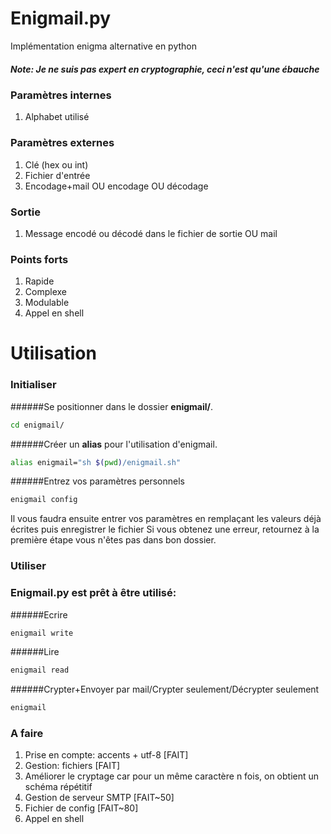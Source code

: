 # Enigmail.py

Implémentation enigma alternative en python

##### Note: Je ne suis pas expert en cryptographie, ceci n'est qu'une ébauche

### Paramètres internes
1. Alphabet utilisé

### Paramètres externes
1. Clé (hex ou int)
2. Fichier d'entrée
3. Encodage+mail OU encodage OU décodage

### Sortie
1. Message encodé ou décodé dans le fichier de sortie OU mail

### Points forts
1. Rapide
2. Complexe
3. Modulable
4. Appel en shell




# Utilisation

### Initialiser

######Se positionner dans le dossier __enigmail/__.
```bash
cd enigmail/
```
######Créer un __alias__ pour l'utilisation d'enigmail.
```bash
alias enigmail="sh $(pwd)/enigmail.sh"
```
######Entrez vos paramètres personnels
```bash
enigmail config
```
Il vous faudra ensuite entrer vos paramètres en remplaçant les valeurs déjà écrites puis enregistrer le fichier
Si vous obtenez une erreur, retournez à la première étape vous n'êtes pas dans bon dossier.
### Utiliser


### Enigmail.py est prêt à être utilisé:

######Ecrire
```bash
enigmail write
```
######Lire
```bash
enigmail read
```
######Crypter+Envoyer par mail/Crypter seulement/Décrypter seulement
```bash
enigmail
```


### A faire
1. Prise en compte: accents + utf-8 [FAIT]
2. Gestion: fichiers [FAIT]
3. Améliorer le cryptage car pour un même caractère n fois, on obtient un schéma répétitif
4. Gestion de serveur SMTP [FAIT~50]
5. Fichier de config [FAIT~80]
6. Appel en shell
